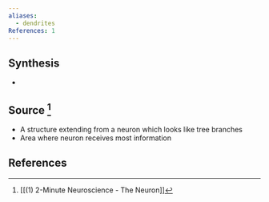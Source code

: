 ```yaml
---
aliases:
  - dendrites
References: 1
---
```

## Synthesis
- 
## Source [^1]
- A structure extending from a neuron which looks like tree branches
- Area where neuron receives most information
## References

[^1]: [[(1) 2-Minute Neuroscience - The Neuron]]